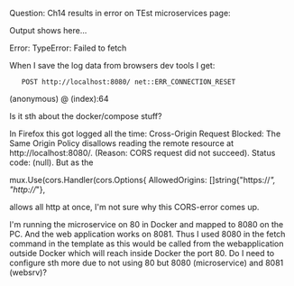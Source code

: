 Question: Ch14 results in error on TEst microservices page:

  Output shows here...
  
  Error: TypeError: Failed to fetch

When I save the log data from browsers dev tools I get:

       POST http://localhost:8080/ net::ERR_CONNECTION_RESET
(anonymous) @ (index):64

Is it sth about the docker/compose stuff?

In Firefox this got logged all the time:
Cross-Origin Request Blocked: The Same Origin Policy disallows reading the remote resource at http://localhost:8080/. (Reason: CORS request did not succeed). Status code: (null).
But as the 	

mux.Use(cors.Handler(cors.Options{
		AllowedOrigins:   []string{"https://*", "http://*"},

allows all http at once, I'm not sure why this CORS-error comes up. 

I'm running the microservice on 80 in Docker and mapped to 8080 on the PC. And the web application works on 8081. Thus I used 8080 in the fetch command in the template as this would be called from the webapplication outside Docker which will reach inside Docker the port 80.
Do I need to configure sth more due to not using 80 but 8080 (microservice) and 8081 (websrv)? 
